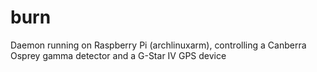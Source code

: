 # burn
Daemon running on Raspberry Pi (archlinuxarm), controlling a Canberra Osprey gamma detector and a G-Star IV GPS device

